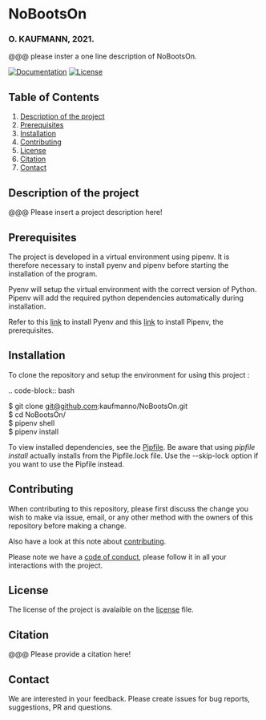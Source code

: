 # NoBootsOn  
### O. KAUFMANN, 2021.  
  
@@@ please inster a one line description of NoBootsOn.

[![Documentation](https://readthedocs.org/projects/nobootson/badge/?version=latest)](https://nobootson.readthedocs.io/en/latest/?badge=latest
)
[![License](https://img.shields.io/badge/License-GPLv3-blue.svg)](https://www.gnu.org/licenses/gpl-3.0)


## Table of Contents
1. [Description of the project](#Description-of-the-project)
2. [Prerequisites](#Prerequisites)
3. [Installation](#Installation)
4. [Contributing](#Contributing)
5. [License](#License)
6. [Citation](#Citation)
7. [Contact](#Contact)

## Description of the project <a name="Description-of-the-project"></a>

@@@ Please insert a project description here!  

## Prerequisites <a name="Prerequisites"></a>

The project is developed in a virtual environment using pipenv. It is therefore necessary to install pyenv and pipenv before starting the installation of the program.  

Pyenv will setup the virtual environment with the correct version of Python. Pipenv will add the required python dependencies automatically during installation.  

Refer to this [link](https://github.com/pyenv/pyenv-installer) to install Pyenv and this [link](https://pipenv.pypa.io/en/latest/install/) to install Pipenv, the prerequisites.  
## Installation <a name="Installation"></a>
To clone the repository and setup the environment for using this project :

.. code-block:: bash 

   $  git clone git@github.com:kaufmanno/NoBootsOn.git  
   $  cd NoBootsOn/  
   $  pipenv shell  
   $  pipenv install   

To view installed dependencies, see the [Pipfile](https://github.com/kaufmanno/NoBootsOn/blob/master/Pipfile). Be aware that using *pipfile install* actually installs from the Pipfile.lock file. Use the --skip-lock option if you want to use the Pipfile instead.  
  

## Contributing <a name="Contributing"></a>

When contributing to this repository, please first discuss the change you wish to make via issue, email, or any other method with the owners of this repository before making a change.

Also have a look at this note about [contributing](https://github.com/kaufmanno/NoBootsOn/blob/master/CONTRIBUTING.md).  

Please note we have a [code of conduct](https://github.com/kaufmanno/NoBootsOn/blob/master/CODE_OF_CONDUCT.md), please follow it in all your interactions with the project.  


## License <a name="License"></a>

The license of the project is avalaible on the [license](https://github.com/kaufmanno/NoBootsOn/blob/master/LICENSE) file.  

## Citation <a name="Citation"></a>

@@@ Please provide a citation here!  

## Contact <a name="Contact"></a>

We are interested in your feedback. Please create issues for bug reports, suggestions, PR and questions.  
